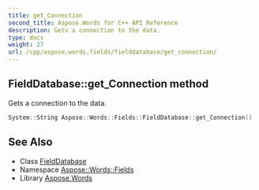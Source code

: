```yaml
---
title: get_Connection
second_title: Aspose.Words for C++ API Reference
description: Gets a connection to the data.
type: docs
weight: 27
url: /cpp/aspose.words.fields/fielddatabase/get_connection/
---
```

## FieldDatabase::get_Connection method


Gets a connection to the data.

```cpp
System::String Aspose::Words::Fields::FieldDatabase::get_Connection()
```

## See Also

* Class [FieldDatabase](../)
* Namespace [Aspose::Words::Fields](../../)
* Library [Aspose.Words](../../../)
